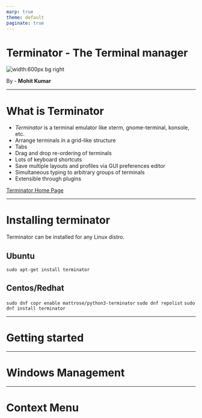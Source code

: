 ```yaml
---
marp: true
theme: default
paginate: true
---
```


# Terminator - The Terminal manager
![width:600px bg right](https://upload.wikimedia.org/wikipedia/commons/7/79/Terminator_in_Madame_Tussaud_London_%2833465711484%29.jpg)

By - **Mohit Kumar**

---

# What is Terminator

- *Terminator* is a terminal emulator like xterm, gnome-terminal, konsole, etc. 
- Arrange terminals in a grid-like structure
- Tabs
- Drag and drop re-ordering of terminals
- Lots of keyboard shortcuts
- Save multiple layouts and profiles via GUI preferences editor
- Simultaneous typing to arbitrary groups of terminals
- Extensible through plugins

[Terminator Home Page](https://terminator-gtk3.readthedocs.io/en/latest/)

---

# Installing terminator

Terminator can be installed for any Linux distro.

## Ubuntu

`sudo apt-get install terminator`

## Centos/Redhat

`sudo dnf copr enable mattrose/python3-terminator`
`sudo dnf repolist`
`sudo dnf install terminator `

---

# Getting started


---

# Windows Management


---

# Context Menu
